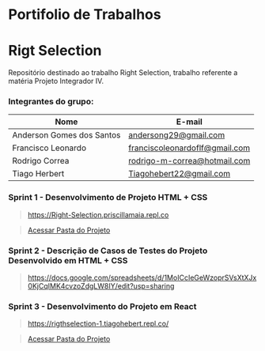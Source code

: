 # Portifolio de Trabalhos

# Rigt Selection
Repositório destinado ao trabalho Right Selection, trabalho referente a matéria Projeto Integrador IV.

### **Integrantes do grupo:**

Nome | E-mail |
-----|--------|
Anderson Gomes dos Santos | andersong29@gmail.com | 
Francisco Leonardo | franciscoleonardoflf@gmail.com |
Rodrigo Correa | rodrigo-m-correa@hotmail.com |
Tiago Herbert | Tiagohebert22@gmail.com | 

### Sprint 1 - Desenvolvimento de Projeto HTML + CSS
 
> https://Right-Selection.priscillamaia.repl.co

> [Acessar Pasta do Projeto](https://github.com/profanderson36/Portifolio/tree/main/HTML)

### Sprint 2 - Descrição de Casos de Testes do Projeto Desenvolvido em HTML + CSS

> https://docs.google.com/spreadsheets/d/1MoICcIeGeWzoprSVsXtXJx0KjCqIMK4cvzoZdgLW8IY/edit?usp=sharing
> 

### Sprint 3 - Desenvolvimento do Projeto em React

> https://rigthselection-1.tiagohebert.repl.co/

> [Acessar Pasta do Projeto](https://github.com/profanderson36/Portifolio/tree/main/React)

